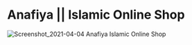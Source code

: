 # Anafiya || Islamic Online Shop

![Screenshot_2021-04-04 Anafiya Islamic Online Shop](https://user-images.githubusercontent.com/44552983/113493631-e76bb180-9502-11eb-99d1-787871046113.png)
